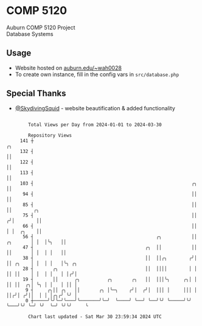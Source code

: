 # COMP 5120
Auburn COMP 5120 Project  
Database Systems

## Usage
- Website hosted on [auburn.edu/~wah0028](https://webhome.auburn.edu/~wah0028/)
- To create own instance, fill in the config vars in `src/database.php`

## Special Thanks
- [@SkydivingSquid](https://github.com/SkydivingSquid) - website beautification & added functionality

```

        Total Views per Day from 2024-01-01 to 2024-03-30

        Repository Views
     141 ┼                                                                         ╭╮
     132 ┤                                                                         ││
     122 ┤                                                                         ││
     113 ┤                                                                         ││
     103 ┤                                                          ╭╮             ││
      94 ┤                                                          ││             ││
      85 ┤                                                          ││             ││        ╭╮
      75 ┤                                                          ││            ╭╯│        ││
      66 ┤                                                          ││            │ │  ╭╮    ││
      56 ┤                                             ╭╮           ││   ╭╮       │ │  │╰╮   ││
      47 ┤                                         ╭╮  ││           ││   ││       │ │  │ │   ││
      38 ┤                                         ││  ││╭╮        ╭╯│   ││ ╭╮    │ │  │ │   │╰╮ ╭╮
      28 ┤       ╭╮                                ││  ││││        │ │   ││ ││    │ │  │ │   │ │╭╯│
      19 ┤       ││      ╭╮          ╭╮       ╭╮   ││  │││╰╮     ╭╮│ │   ││ ││  ╭╮│ ╰╮ │ │   │ ││ │
       9 ┤     ╭╮││ ╭╮   ││       ╭╮ │╰─╮    ╭╯│  ╭╯│  │││ │     │││ │   ││╭╯│ ╭╯││  │ │ │╭╮╭╯ ╰╯ │
       0 ┼─────╯╰╯╰─╯╰───╯╰───────╯╰─╯  ╰────╯ ╰──╯ ╰──╯╰╯ ╰─────╯╰╯ ╰───╯╰╯ ╰─╯ ╰╯  ╰─╯ ╰╯╰╯     ╰

        Chart last updated - Sat Mar 30 23:59:34 2024 UTC
        
```
